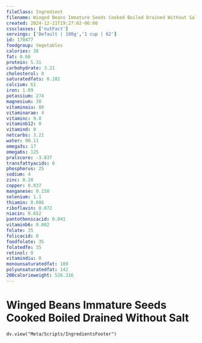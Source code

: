 ```yaml
---
fileClass: Ingredient
filename: Winged Beans Immature Seeds Cooked Boiled Drained Without Salt
created: 2024-12-21T19:27:02-06:00
cssclasses: ['nutFact']
servings: ['Default | 100g','1 cup | 62']
id: 170477
foodgroup: Vegetables
calories: 38
fat: 0.66
protein: 5.31
carbohydrate: 3.21
cholesterol: 0
saturatedfats: 0.181
calcium: 61
iron: 1.09
potassium: 274
magnesium: 30
vitaminaiu: 88
vitaminarae: 4
vitaminc: 9.8
vitaminb12: 0
vitamind: 0
netcarbs: 3.21
water: 90.11
omega3s: 17
omega6s: 125
pralscore: -3.837
transfattyacids: 0
phosphorus: 25
sodium: 4
zinc: 0.28
copper: 0.037
manganese: 0.158
selenium: 1.1
thiamin: 0.086
riboflavin: 0.072
niacin: 0.652
pantothenicacid: 0.041
vitaminb6: 0.082
folate: 35
folicacid: 0
foodfolate: 35
folatedfe: 35
retinol: 0
vitamindiu: 0
monounsaturatedfat: 189
polyunsaturatedfat: 142
200calorieweight: 526.316
---
```


# Winged Beans Immature Seeds Cooked Boiled Drained Without Salt

```dataviewjs
dv.view("Meta/Scripts/IngredientsFooter")
```